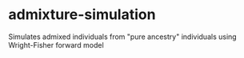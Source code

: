 # admixture-simulation
Simulates admixed individuals from "pure ancestry" individuals using Wright-Fisher forward model
